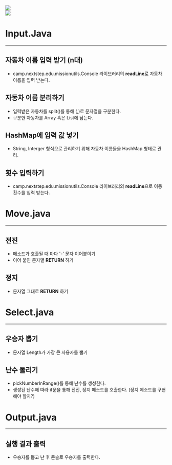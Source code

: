 <img src="https://capsule-render.vercel.app/api?type=Rounded&color=auto&height=200&section=header&text=구현 기능 목록&fontSize=65&fontColor=EAEAEA" />
<div align="left">
	<img src="https://img.shields.io/badge/Java-007396?style=flat&logo=Java&logoColor=white" />
</div>

# Input.Java
- - -

## 자동차 이름 입력 받기 (n대)
+ camp.nextstep.edu.missionutils.Console 라이브러리의 **readLine**로 자동차 이름을 입력 받는다.

## 자동차 이름 분리하기
+ 입력받은 자동차를 split()를 통해 (,)로 문자열을 구분한다.
+ 구분한 자동차를 Array 혹은 List에 담는다.

## HashMap에 입력 값 넣기
+ String, Interger 형식으로 관리하기 위해 자동차 이름들을 HashMap 형태로 관리.

## 횟수 입력하기
+ camp.nextstep.edu.missionutils.Console 라이브러리의 **readLine**으로 이동 횟수를 입력 받는다.  

# Move.java
- - -

## 전진
+ 메소드가 호출될 때 마다 '-' 문자 이어붙이기
+ 이어 붙인 문자열 **RETURN** 하기

## 정지
+ 문자열 그대로 **RETURN** 하기

# Select.java
- - -

## 우승자 뽑기
+ 문자열 Length가 가장 큰 사용자를 뽑기

## 난수 돌리기
+ pickNumberInRange()를 통해 난수를 생성한다.
+ 생성된 난수에 따라 if문을 통해 전진, 정지 메소드를 호출한다. (정지 메소드를 구현 해야 할지?)

# Output.java
- - -
## 실행 결과 출력
+ 우승자를 뽑고 난 후 콘솔로 우승자를 출력한다.
